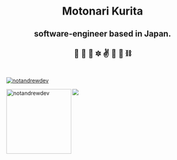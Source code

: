 <h1 align="center">Motonari Kurita</h1>
<h2 align="center">software-engineer based in Japan.<br/><br/>🐘 💎 🐍 🔯 ✌️ 🐋 🔶 ⛓️<br/><br/></h2>

<p align="left"> <a href="https://github.com/ryo-ma/github-profile-trophy"><img src="https://github-profile-trophy.vercel.app/?username=mk1018&theme=onedark&margin-w=15&margin-h=15&column=8" alt="notandrewdev" /></a> </p>

<div>
<img height="170" align="left" src="https://github-readme-stats.vercel.app/api?username=mk1018&count_private=true&include_all_commits=true&theme=onedark" alt="notandrewdev" />
<img src="https://github-readme-stats.vercel.app/api/top-langs/?username=mk1018&layout=compact&theme=onedark&langs_count=15" />
</div>
  
